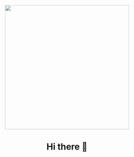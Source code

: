 <div align='center'>
  <img src='https://www.pinoylinux.org/wp-content/uploads/2016/03/hello-world.gif' width='400px'/>
  <div>
<h1 align='center'>Hi there 👋</h1>

<!--
**BiggoDot/BiggoDot** is a ✨ _special_ ✨ repository because its `README.md` (this file) appears on your GitHub profile.

Here are some ideas to get you started:

- 🔭 I’m currently working on ...
- 🌱 I’m currently learning ...
- 👯 I’m looking to collaborate on ...
- 🤔 I’m looking for help with ...
- 💬 Ask me about ...
- 📫 How to reach me: ...
- 😄 Pronouns: ...
- ⚡ Fun fact: ...
-->
